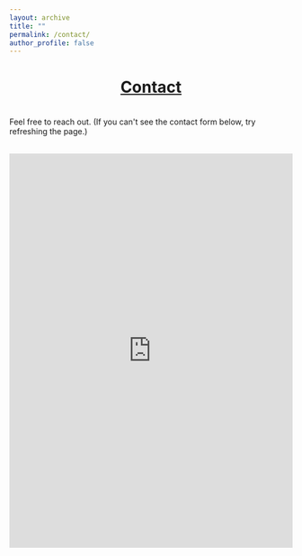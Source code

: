 ```yaml
---
layout: archive
title: ""
permalink: /contact/
author_profile: false
--- 
```


# [<center>Contact</center>](#top)

<div style="width:100%; max-width:800px; margin:auto"> 

<br>Feel free to reach out. (If you can't see the contact form below, try refreshing the page.)<br><br>

<center><iframe src="https://docs.google.com/forms/d/e/1FAIpQLSehqFy4fwiFR_qLMVIX3yDuMUIObToeT-PZMSHIBPn6zQmvtg/viewform?embedded=true" width="100%" height="700" frameborder="0" marginheight="0" marginwidth="0">Loading...</iframe></center>

</div>
